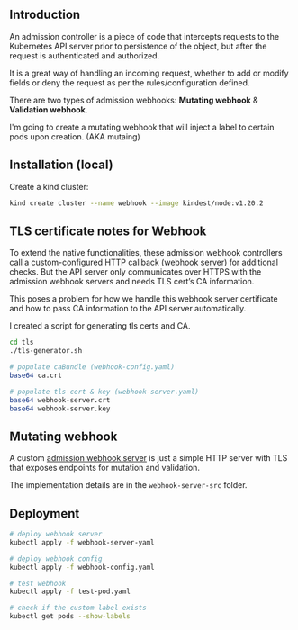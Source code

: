 ## Introduction
An admission controller is a piece of code that intercepts requests to the Kubernetes API server prior to persistence of the object, but after the request is authenticated and authorized.

It is a great way of handling an incoming request, whether to add or modify fields or deny the request as per the rules/configuration defined.

There are two types of admission webhooks: **Mutating webhook** & **Validation webhook**.

I'm going to create a mutating webhook that will inject a label to certain pods upon creation. (AKA mutaing)

## Installation (local)

Create a kind cluster:

```bash
kind create cluster --name webhook --image kindest/node:v1.20.2
```

## TLS certificate notes for Webhook
To extend the native functionalities, these admission webhook controllers call a custom-configured HTTP callback (webhook server) for additional checks. But the API server only communicates over HTTPS with the admission webhook servers and needs TLS cert’s CA information.

This poses a problem for how we handle this webhook server certificate and how to pass CA information to the API server automatically.

I created a script for generating tls certs and CA.
```bash
cd tls
./tls-generator.sh

# populate caBundle (webhook-config.yaml)
base64 ca.crt

# populate tls cert & key (webhook-server.yaml)
base64 webhook-server.crt
base64 webhook-server.key 
```

## Mutating webhook
A custom [admission webhook server](https://kubernetes.io/docs/reference/access-authn-authz/extensible-admission-controllers/#what-are-admission-webhooks)  is just a simple HTTP server with TLS that exposes endpoints for mutation and validation.

The implementation details are in the `webhook-server-src` folder.

## Deployment

```bash
# deploy webhook server
kubectl apply -f webhook-server-yaml

# deploy webhook config
kubectl apply -f webhook-config.yaml

# test webhook
kubectl apply -f test-pod.yaml

# check if the custom label exists
kubectl get pods --show-labels
```

